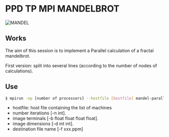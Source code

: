 # PPD TP MPI MANDELBROT


![MANDEL](https://cloud.githubusercontent.com/assets/22281426/26521662/19d0df30-42ee-11e7-8676-4d2cc0593fb8.png)

## Works

The aim of this session is to implement a
Parallel calculation of a fractal mandelbrot.

First version: split into several lines (according to the number of nodes of calculations).


## Use

```sh
$ mpirun -np [number of processors] --hostfile [hostfile] mandel-parallel [-n] [-b] [-d] [-f]
```

- hostfile: host file containing the list of machines
- number iterations [-n int].
- image terminals [-b float float float float].
- image dimensions [-d int int].
- destination file name [-f xxx.ppm]
